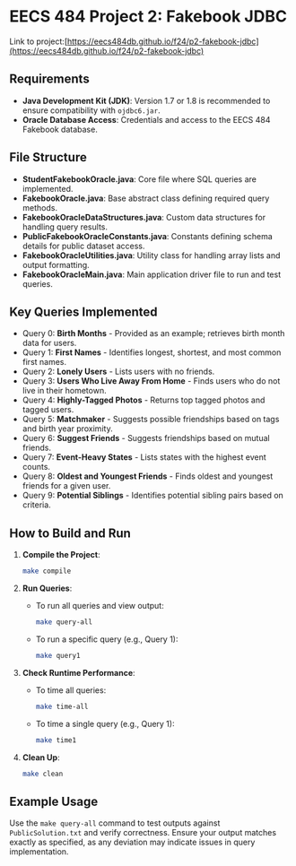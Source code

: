 
# EECS 484 Project 2: Fakebook JDBC

Link to project:[https://eecs484db.github.io/f24/p2-fakebook-jdbc](https://eecs484db.github.io/f24/p2-fakebook-jdbc)

## Requirements
- **Java Development Kit (JDK)**: Version 1.7 or 1.8 is recommended to ensure compatibility with `ojdbc6.jar`.
- **Oracle Database Access**: Credentials and access to the EECS 484 Fakebook database.

## File Structure
- **StudentFakebookOracle.java**: Core file where SQL queries are implemented.
- **FakebookOracle.java**: Base abstract class defining required query methods.
- **FakebookOracleDataStructures.java**: Custom data structures for handling query results.
- **PublicFakebookOracleConstants.java**: Constants defining schema details for public dataset access.
- **FakebookOracleUtilities.java**: Utility class for handling array lists and output formatting.
- **FakebookOracleMain.java**: Main application driver file to run and test queries.

## Key Queries Implemented
- Query 0: **Birth Months** - Provided as an example; retrieves birth month data for users.
- Query 1: **First Names** - Identifies longest, shortest, and most common first names.
- Query 2: **Lonely Users** - Lists users with no friends.
- Query 3: **Users Who Live Away From Home** - Finds users who do not live in their hometown.
- Query 4: **Highly-Tagged Photos** - Returns top tagged photos and tagged users.
- Query 5: **Matchmaker** - Suggests possible friendships based on tags and birth year proximity.
- Query 6: **Suggest Friends** - Suggests friendships based on mutual friends.
- Query 7: **Event-Heavy States** - Lists states with the highest event counts.
- Query 8: **Oldest and Youngest Friends** - Finds oldest and youngest friends for a given user.
- Query 9: **Potential Siblings** - Identifies potential sibling pairs based on criteria.

## How to Build and Run
1. **Compile the Project**:
   ```bash
   make compile
   ```
2. **Run Queries**:
   - To run all queries and view output:
     ```bash
     make query-all
     ```
   - To run a specific query (e.g., Query 1):
     ```bash
     make query1
     ```

3. **Check Runtime Performance**:
   - To time all queries:
     ```bash
     make time-all
     ```
   - To time a single query (e.g., Query 1):
     ```bash
     make time1
     ```

4. **Clean Up**:
   ```bash
   make clean
   ```

## Example Usage
Use the `make query-all` command to test outputs against `PublicSolution.txt` and verify correctness.
Ensure your output matches exactly as specified, as any deviation may indicate issues in query implementation.


